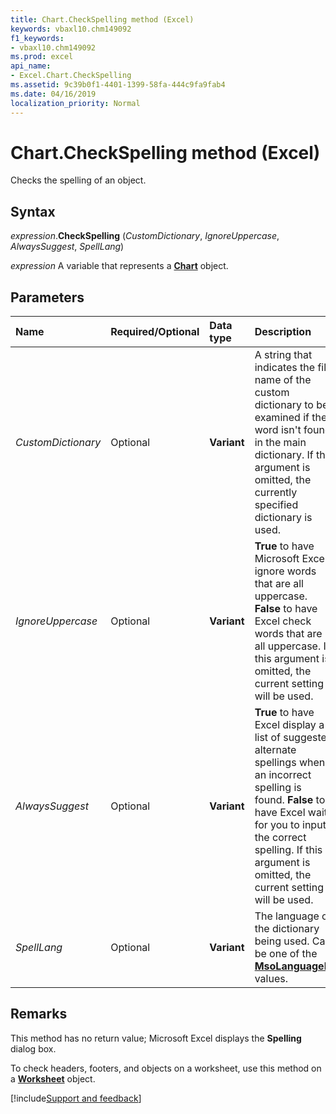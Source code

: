 ```yaml
---
title: Chart.CheckSpelling method (Excel)
keywords: vbaxl10.chm149092
f1_keywords:
- vbaxl10.chm149092
ms.prod: excel
api_name:
- Excel.Chart.CheckSpelling
ms.assetid: 9c39b0f1-4401-1399-58fa-444c9fa9fab4
ms.date: 04/16/2019
localization_priority: Normal
---
```



# Chart.CheckSpelling method (Excel)

Checks the spelling of an object.


## Syntax

_expression_.**CheckSpelling** (_CustomDictionary_, _IgnoreUppercase_, _AlwaysSuggest_, _SpellLang_)

_expression_ A variable that represents a **[Chart](Excel.Chart(object).md)** object.


## Parameters

|Name|Required/Optional|Data type|Description|
|:-----|:-----|:-----|:-----|
| _CustomDictionary_|Optional| **Variant**|A string that indicates the file name of the custom dictionary to be examined if the word isn't found in the main dictionary. If this argument is omitted, the currently specified dictionary is used.|
| _IgnoreUppercase_|Optional| **Variant**| **True** to have Microsoft Excel ignore words that are all uppercase. **False** to have Excel check words that are all uppercase. If this argument is omitted, the current setting will be used.|
| _AlwaysSuggest_|Optional| **Variant**| **True** to have Excel display a list of suggested alternate spellings when an incorrect spelling is found. **False** to have Excel wait for you to input the correct spelling. If this argument is omitted, the current setting will be used.|
| _SpellLang_|Optional| **Variant**|The language of the dictionary being used. Can be one of the **[MsoLanguageID](Office.MsoLanguageID.md)** values.|


## Remarks

This method has no return value; Microsoft Excel displays the **Spelling** dialog box.

To check headers, footers, and objects on a worksheet, use this method on a **[Worksheet](Excel.Worksheet.md)** object.





[!include[Support and feedback](~/includes/feedback-boilerplate.md)]